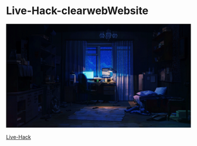 # Live-Hack-clearwebWebsite

<img src="./images/slider/slider01.gif"/>

[Live-Hack](https://live-hack.org)